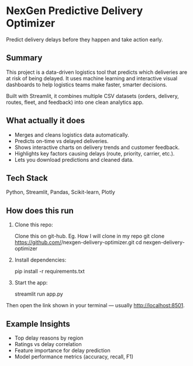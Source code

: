 # NexGen Predictive Delivery Optimizer

Predict delivery delays before they happen and take action early.


## Summary 

This project is a data-driven logistics tool that predicts which deliveries are at risk of being delayed.
It uses machine learning and interactive visual dashboards to help logistics teams make faster, smarter decisions.

Built with Streamlit, it combines multiple CSV datasets (orders, delivery, routes, fleet, and feedback) into one clean analytics app.



## What actually it does

* Merges and cleans logistics data automatically.
* Predicts on-time vs delayed deliveries.
* Shows interactive charts on delivery trends and customer feedback.
* Highlights key factors causing delays (route, priority, carrier, etc.).
* Lets you download predictions and cleaned data.



## Tech Stack

Python, Streamlit, Pandas, Scikit-learn, Plotly



## How does this run

1. Clone this repo:

   Clone this on git-hub. 
   Eg. How I will clone in my repo
   git clone https://github.com/<dishita778>/nexgen-delivery-optimizer.git
   cd nexgen-delivery-optimizer
   
2. Install dependencies:


   pip install -r requirements.txt
   
3. Start the app:


   streamlit run app.py
   

Then open the link shown in your terminal — usually [http://localhost:8501](http://localhost:8501).



## Example Insights

* Top delay reasons by region
* Ratings vs delay correlation
* Feature importance for delay prediction
* Model performance metrics (accuracy, recall, F1)





